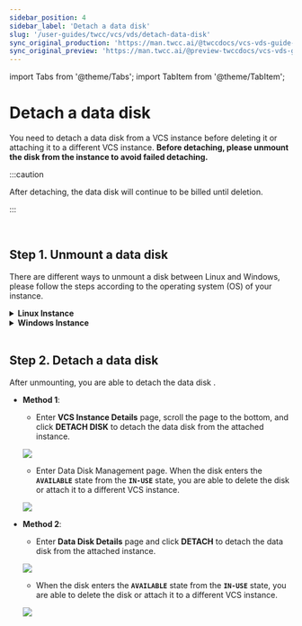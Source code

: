 ```yaml
---
sidebar_position: 4
sidebar_label: 'Detach a data disk'
slug: '/user-guides/twcc/vcs/vds/detach-data-disk'
sync_original_production: 'https://man.twcc.ai/@twccdocs/vcs-vds-guide-detach-data-disk-zh' 
sync_original_preview: 'https://man.twcc.ai/@preview-twccdocs/vcs-vds-guide-detach-data-disk-zh' 
---
```


import Tabs from '@theme/Tabs';
import TabItem from '@theme/TabItem';

# Detach a data disk

You need to detach a data disk from a VCS instance before deleting it or attaching it to a different VCS instance. **Before detaching, please unmount the disk from the instance to avoid failed detaching.**


:::caution

After detaching, the data disk will continue to be billed until deletion.

:::


<br/>



## Step 1. Unmount a data disk

There are different ways to unmount a disk between Linux and Windows, please follow the steps according to the operating system (OS) of your instance.



<details>

<summary><b>Linux Instance</b></summary>


- [Connect to your Linux instance](/docs/user-guides/twcc/vcs/connect-to-linux-instance), and use the following command to unmount the `/dev/vdb` disk.

``` 
sudo umount -d /dev/vdb
```


</details>

<div style={{'height':'8px'}}></div>

<details>

<summary><b>Windows Instance</b></summary>


- [Connect to your Windows instance](/docs/user-guides/twcc/vcs/connect-to-windows-instance), and search for <i class="fa fa-search" aria-hidden="true"></i> **Computer Management** then open the applicaiton.

![](https://cos.twcc.ai/SYS-MANUAL/uploads/upload_08e62fd6999de46d9361e5a3bca0a4c7.png)


- (1) Click **Disk Management**  (2) Right-click the disk to be unmounted (3) Click **Offline** to unmount the disk

![](https://cos.twcc.ai/SYS-MANUAL/uploads/upload_bb6045da618be032710b19861a221dc4.png)


</details>

<br/>



## Step 2. Detach a data disk

After unmounting, you are able to detach the data disk .

<Tabs>

<TabItem value="TWCC Portal" label="TWCC Portal">

- **Method 1**:

    * Enter **VCS Instance Details** page, scroll the page to the bottom, and click **DETACH DISK** to detach the data disk from the attached instance.
    
    ![](https://cos.twcc.ai/SYS-MANUAL/uploads/upload_d2569823895e6578850c2feff05846cb.png)

    * Enter Data Disk Management page. When the disk enters the **`AVAILABLE`** state from the **`IN-USE`** state, you are able to delete the disk or attach it to a different VCS instance.
    
    ![](https://cos.twcc.ai/SYS-MANUAL/uploads/upload_44536696f4a31678f0bdfc293c8a88b1.png)


- **Method 2**:

    * Enter **Data Disk Details** page and click **DETACH** to detach the data disk from the attached instance.

    ![](https://cos.twcc.ai/SYS-MANUAL/uploads/upload_0ac87e56ceb2005e598cb95e319d9ebb.png)

    * When the disk enters the **`AVAILABLE`** state from the **`IN-USE`** state, you are able to delete the disk or attach it to a different VCS instance.
    
    ![](https://cos.twcc.ai/SYS-MANUAL/uploads/upload_44536696f4a31678f0bdfc293c8a88b1.png)

</TabItem>

<TabItem value="TWCC CLI" label="TWCC CLI (Not yet supported)">

<br/>

</TabItem>

</Tabs>
